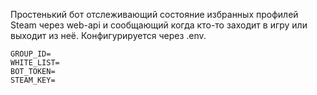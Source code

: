 Простенький бот отслеживающий состояние избранных профилей Steam через web-api и сообщающий когда кто-то заходит в игру или выходит из неё. Конфигурируется через .env.
```shell script
GROUP_ID=
WHITE_LIST=
BOT_TOKEN=
STEAM_KEY=
```